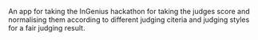 An app for taking the InGenius hackathon for taking the judges score and normalising them according to different judging citeria and judging styles for a fair judging result.
